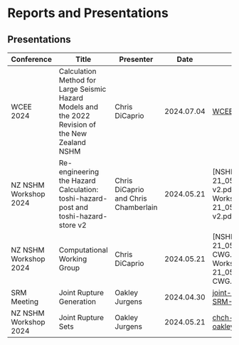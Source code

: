 # Reports and Presentations

## Presentations

| Conference | Title | Presenter | Date | File |
| --- | --- | --- | --- | --- |
| WCEE 2024 | Calculation Method for Large Seismic Hazard Models and the 2022 Revision of the New Zealand NSHM | Chris DiCaprio | 2024.07.04 | [WCEE_07_2024.pdf](./WCEE_07_2024.pdf) |
| NZ NSHM Workshop 2024 | Re-engineering the Hazard Calculation: toshi-hazard-post and toshi-hazard-store v2 | Chris DiCaprio and Chris Chamberlain | 2024.05.21 | [NSHM Workshop 21_05_2024 - THP v2.pdf](NSHM Workshop 21_05_2024 - THP v2.pdf) |
| NZ NSHM Workshop 2024 | Computational Working Group | Chris DiCaprio | 2024.05.21 | [NSHM Workshop 21_05_2024 - CWG.pdf](NSHM Workshop 21_05_2024 - CWG.pdf) |
| SRM Meeting | Joint Rupture Generation | Oakley Jurgens | 2024.04.30 | [joint-ruptures-SRM-April24.pdf](joint-ruptures-SRM-April24.pdf) |
| NZ NSHM Workshop 2024 | Joint Rupture Sets | Oakley Jurgens | 2024.05.21 | [chch-May2024-oakley.pdf](chch-May2024-oakley.pdf) |